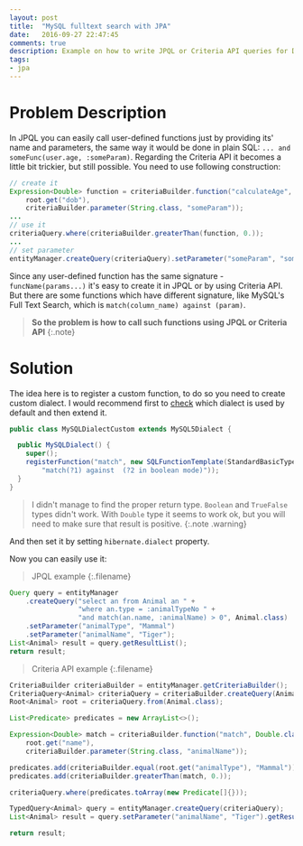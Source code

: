 ```yaml
---
layout: post
title:  "MySQL fulltext search with JPA"
date:   2016-09-27 22:47:45
comments: true
description: Example on how to write JPQL or Criteria API queries for DB functions with 'unusual' signatures, like MySQL's FTS function - match against.
tags: 
- jpa
---
```


# Problem Description

In JPQL you can easily call user-defined functions just by providing its' name and parameters, the same way it would be done in plain SQL: `... and someFunc(user.age, :someParam)`. Regarding the Criteria API it becomes a little bit trickier, but still possible. You need to use following construction:

```java
// create it
Expression<Double> function = criteriaBuilder.function("calculateAge", Double.class,
    root.get("dob"),
    criteriaBuilder.parameter(String.class, "someParam"));
...
// use it
criteriaQuery.where(criteriaBuilder.greaterThan(function, 0.));
...
// set parameter
entityManager.createQuery(criteriaQuery).setParameter("someParam", "someValue");
```

Since any user-defined function has the same signature - `funcName(params...)` it's easy to create it in JPQL or by using Criteria API. But there are some functions which have different signature, like MySQL's Full Text Search, which is `match(column_name) against (param)`.

>**So the problem is how to call such functions using JPQL or Criteria API**
{:.note}

# Solution

The idea here is to register a custom function, to do so you need to create custom dialect. I would recommend first to [check](http://stackoverflow.com/questions/27181397/how-to-get-hibernate-dialect-during-runtime) which dialect is used by default and then extend it. 

```java
public class MySQLDialectCustom extends MySQL5Dialect {

  public MySQLDialect() {
    super();
    registerFunction("match", new SQLFunctionTemplate(StandardBasicTypes.DOUBLE,
        "match(?1) against  (?2 in boolean mode)"));
  }
}
```
>I didn't manage to find the proper return type. `Boolean` and `TrueFalse` types didn't work. With `Double` type it seems to work ok, but you will need to make sure that result is positive.
{:.note .warning}

And then set it by setting `hibernate.dialect` property.

Now you can easily use it:

>JPQL example
{:.filename}

```java
Query query = entityManager
    .createQuery("select an from Animal an " +
                 "where an.type = :animalTypeNo " +
                 "and match(an.name, :animalName) > 0", Animal.class)
    .setParameter("animalType", "Mammal")
    .setParameter("animalName", "Tiger");
List<Animal> result = query.getResultList();
return result;
```

>Criteria API example
{:.filename}

```java
CriteriaBuilder criteriaBuilder = entityManager.getCriteriaBuilder();
CriteriaQuery<Animal> criteriaQuery = criteriaBuilder.createQuery(Animal.class);
Root<Animal> root = criteriaQuery.from(Animal.class);

List<Predicate> predicates = new ArrayList<>();

Expression<Double> match = criteriaBuilder.function("match", Double.class,
    root.get("name"),
    criteriaBuilder.parameter(String.class, "animalName"));

predicates.add(criteriaBuilder.equal(root.get("animalType"), "Mammal"));
predicates.add(criteriaBuilder.greaterThan(match, 0.));

criteriaQuery.where(predicates.toArray(new Predicate[]{}));

TypedQuery<Animal> query = entityManager.createQuery(criteriaQuery);
List<Animal> result = query.setParameter("animalName", "Tiger").getResultList();

return result;
```